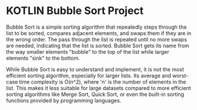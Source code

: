 # KOTLIN Bubble Sort Project

Bubble Sort is a simple sorting algorithm that repeatedly steps through the list to be sorted, compares adjacent elements, and swaps them if they are in the wrong order. The pass through the list is repeated until no more swaps are needed, indicating that the list is sorted. Bubble Sort gets its name from the way smaller elements "bubble" to the top of the list while larger elements "sink" to the bottom.

While Bubble Sort is easy to understand and implement, it is not the most efficient sorting algorithm, especially for larger lists. Its average and worst-case time complexity is O(n^2), where 'n' is the number of elements in the list. This makes it less suitable for large datasets compared to more efficient sorting algorithms like Merge Sort, Quick Sort, or even the built-in sorting functions provided by programming languages.
